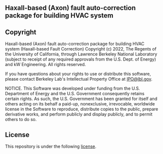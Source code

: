 ## Haxall-based (Axon) fault auto-correction package for building HVAC system 

## Copyright

Haxall-based (Axon) fault auto-correction package for building HVAC
system (Haxall-based Fault Correction) Copyright (c) 2022, The
Regents of the University of California, through Lawrence Berkeley
National Laboratory (subject to receipt of any required approvals
from the U.S. Dept. of Energy) and kW Engineering. All rights reserved.

If you have questions about your rights to use or distribute this software,
please contact Berkeley Lab's Intellectual Property Office at
IPO@lbl.gov.

NOTICE.  This Software was developed under funding from the U.S. Department
of Energy and the U.S. Government consequently retains certain rights.  As
such, the U.S. Government has been granted for itself and others acting on
its behalf a paid-up, nonexclusive, irrevocable, worldwide license in the
Software to reproduce, distribute copies to the public, prepare derivative 
works, and perform publicly and display publicly, and to permit others to do so.

## License

This repository is under the following [license](https://github.com/LBNL-ETA/haxall-based-fault-correction/blob/main/License.txt).
